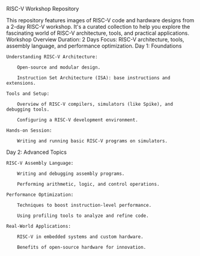 RISC-V Workshop Repository

This repository features images of RISC-V code and hardware designs from a 2-day RISC-V workshop. It's a curated collection to help you explore the fascinating world of RISC-V architecture, tools, and practical applications.
Workshop Overview
Duration: 2 Days
Focus: RISC-V architecture, tools, assembly language, and performance optimization.
Day 1: Foundations

    Understanding RISC-V Architecture:

        Open-source and modular design.

        Instruction Set Architecture (ISA): base instructions and extensions.

    Tools and Setup:

        Overview of RISC-V compilers, simulators (like Spike), and debugging tools.

        Configuring a RISC-V development environment.

    Hands-on Session:

        Writing and running basic RISC-V programs on simulators.

Day 2: Advanced Topics

    RISC-V Assembly Language:

        Writing and debugging assembly programs.

        Performing arithmetic, logic, and control operations.

    Performance Optimization:

        Techniques to boost instruction-level performance.

        Using profiling tools to analyze and refine code.

    Real-World Applications:

        RISC-V in embedded systems and custom hardware.

        Benefits of open-source hardware for innovation.
